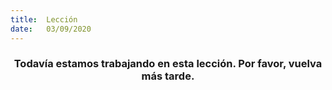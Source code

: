 ```yaml
---
title:  Lección
date:   03/09/2020
---
```


### <center>Todavía estamos trabajando en esta lección. Por favor, vuelva más tarde.</center>
